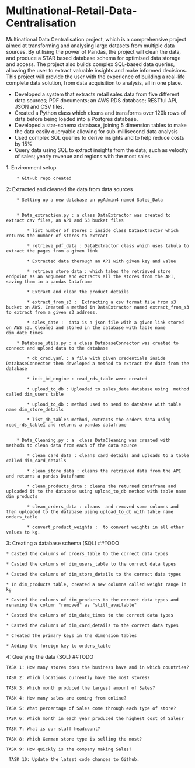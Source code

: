 # Multinational-Retail-Data-Centralisation
Multinational Data Centralisation project, which is a comprehensive project aimed at transforming and analysing large datasets from multiple data sources. 
By utilising the power of Pandas, the project will clean the data, and produce a STAR based database schema for optimised data storage and access. 
The project also builds complex SQL-based data queries, allowing the user to extract valuable insights and make informed decisions. 
This project will provide the user with the experience of building a real-life complete data solution, from data acquisition to analysis, all in one place. 

* Developed a system that extracts retail sales data from five different data sources; PDF documents; an AWS RDS database; RESTful API, JSON and CSV files.
* Created a Python class which cleans and transforms over 120k rows of data before being loaded into a Postgres database.
* Developed a star-schema database, joining 5 dimension tables to make the data easily queryable allowing for sub-millisecond data analysis
* Used complex SQL queries to derive insights and to help reduce costs by 15%
* Query data using SQL to extract insights from the data; such as velocity of sales; yearly revenue and regions with the most sales. 

 
1: Environment setup

		* GitHub repo created


2: Extracted and cleaned the data from data sources

		* Setting up a new database on pgAdmin4 named Sales_Data


		* Data_extraction.py : a class DataExtractor was created to extract csv files, an API and S3 bucket files
			
			* list_number_of_stores : inside class DataExtractor which returns the number of stores to extract

			* retrieve_pdf_data : DataExtractor class which uses tabula to extract the pages from a given link

			* Extracted data therough an API with given key and value

			* retrieve_store_data : which takes the retrieved store endpoint as an argument and extracts all the stores from the API, saving them in a pandas Dataframe

			* Extract and clean the product details

			* extract_from_s3 :  Extracting a csv format file from s3 bucket on AWS. Created a method in DataExtractor named extract_from_s3 to extract from a given s3 address. 

			* sales_date :  data is a json file with a given link stored on AWS s3. Cleaned and stored in the database with table name dim_date_times

		* Database_utils.py : a class DatabaseConnector was created to connect and upload data to the database

			* db_cred.yaml : a file with given credentials inside DatabaseConnector then developed a method to extract the data from the database

			* init_bd_engine : read_rds_table were created

			* upload_to_db : Uploaded to sales_data database using  method called dim_users table

			* upload_to_db : method used to send to database with table name dim_store_details

			* list_db_tables method, extracts the orders data using read_rds_table1 and returns a pandas dataframe


		* Data_Cleaning.py : a  class DataCleaning was created with methods to clean data from each of the data source

			* clean_card_data : cleans card details and uploads to a table called dim_card_details

			* clean_store_data : cleans the retrieved data from the API and returns a pandas Dataframe

			* clean_products_data : cleans the returned dataframe and uploaded it to the database using upload_to_db method with table name dim_products

			* clean_orders_data : cleans  and removed some columns and then uploaded to the database using upload_to_db with table name orders_table

  			* convert_product_weights :  to convert weights in all other values to kg.


















3: Creating a database schema (SQL)  ##TODO

	* Casted the columns of orders_table to the correct data types

	* Casted the columns of dim_users_table to the correct data types

	* Casted the columns of dim_store_details to the correct data types

	* In dim_products table, created a new columns called weight range in kg 

	* Casted the columns of dim_products to the correct data types and renaming the column "removed" as "still_available"

	* Casted the columns of dim_date_times to the correct data types

	* Casted the columns of dim_card_details to the correct data types

	* Created the primary keys in the dimension tables

	* Adding the foreign key to orders_table



4: Querying the data (SQL)    ##TODO

	TASK 1: How many stores does the business have and in which countries?

	TASK 2: Which locations currently have the most stores?

	TASK 3: Which month produced the largest amount of Sales?

	TASK 4: How many sales are coming from online?

	TASK 5: What percentage of Sales come through each type of store?

	TASK 6: Which month in each year produced the highest cost of Sales?

	TASK 7: What is our staff headcount?

	TASK 8: Which German store type is selling the most?

	TASK 9: How quickly is the company making Sales?

	 TASK 10: Update the latest code changes to Github.



